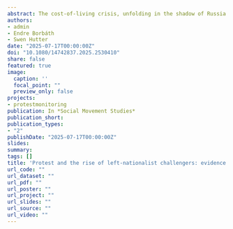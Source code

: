 ```yaml
---
abstract: The cost-of-living crisis, unfolding in the shadow of Russia’s invasion of Ukraine, highlighted policy positions not traditionally represented in European party systems and protest politics. Our study asks why large-scale protests, widely anticipated during Germany’s ‘Hot Autumn’ of 2022, did not materialize despite a severe cost-of-living crisis. Drawing on insights from social movement studies, we test the long-standing argument that successful mobilization depends on the presence of mobilizing agents that align programmatically with existing demand. We use an innovative multi-method design that combines individual-level survey data with protest event analysis to examine both protest potential and actual mobilization. The survey includes a conjoint experiment to identify factors influencing protest potential. Our findings show that despite strong public sympathy, the ‘Hot Autumn’ saw only moderate protest participation, as established trade unions and political parties from both the left and the right struggled to capitalize on the momentum. Instead, the left-nationalist Bündnis Sahra Wagenknecht (BSW) emerged as a new challenger, offering an economically left-wing, culturally nationalist platform that resonated with protest sympathizers. By analyzing how ideological (mis)alignment shapes protest dynamics, our study contributes to research on party-movement interactions and demonstrates how the two-dimensional structure of political conflict increasingly challenges traditional left-wing actors’ ability to mobilize.
authors:
- admin
- Endre Borbáth
- Swen Hutter
date: "2025-07-17T00:00:00Z"
doi: "10.1080/14742837.2025.2530410"
share: false
featured: true
image:
  caption: ''
  focal_point: ""
  preview_only: false
projects:
- protestmonitoring
publication: In *Social Movement Studies*
publication_short: 
publication_types:
- "2"
publishDate: "2025-07-17T00:00:00Z"
slides: 
summary: 
tags: []
title: 'Protest and the rise of left-nationalist challengers: evidence from Germany'
url_code: ""
url_dataset: ""
url_pdf: ""
url_poster: ""
url_project: ""
url_slides: ""
url_source: ""
url_video: ""
---
```



